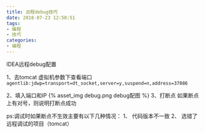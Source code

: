 ```yaml
---
title: 远程debug技巧
date: 2018-07-23 12:58:51
tags:
- 编程
- 技巧 
categories:
- 编程 
---
```

IDEA远程debug配置

1、去tomcat 虚拟机参数下查看端口
`agentlib:jdwp=transport=dt_socket,server=y,suspend=n,address=37086`

2、填入端口和IP
{% asset_img debug.png debug配图 %}
3、打断点
如果断点上有对号，则说明打断点成功

ps:调试时如果断点不生效主要有以下几种情况：
1、 代码版本不一致
2、 选错了远程调试的项目（tomcat）


